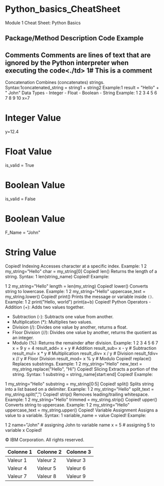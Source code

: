# Python_basics_CheatSheet
 
Module 1 Cheat Sheet: Python Basics

## Package/Method	                                  Description	                                                             Code Example
Comments	                Comments are lines of text that are ignored by the Python 
                               interpreter when executing the code<./td>	                                             1# This is a comment
------------------------------------------------------------------------------------------------------------------------------------------------------
Concatenation	                             Combines (concatenates) strings.	                             Syntax:1concatenated_string = string1 + string2 
                                                                                                           Example:1 result = "Hello" + " John"</td>
Data Types	- Integer - Float - Boolean - String	Example:
1
2
3
4
5
6
7
8
9
10
x=7 
# Integer Value 
y=12.4 
# Float Value 
is_valid = True 
# Boolean Value 
is_valid = False 
# Boolean Value 
F_Name = "John" 
# String Value
Copied!
Indexing	Accesses character at a specific index.	Example:
1
2
my_string="Hello" 
char = my_string[0]
Copied!
len()	Returns the length of a string.	Syntax:
1
len(string_name) 
Copied!
Example:

1
2
my_string="Hello" 
length = len(my_string)
Copied!
lower()	Converts string to lowercase.	Example:
1
2
my_string="Hello" 
uppercase_text = my_string.lower()
Copied!
print()	Prints the message or variable inside `()`.	Example:
1
2
print("Hello, world") 
print(a+b)
Copied!
Python Operators	- Addition (+): Adds two values together.
- Subtraction (-): Subtracts one value from another.
- Multiplication (*): Multiplies two values.
- Division (/): Divides one value by another, returns a float.
- Floor Division (//): Divides one value by another, returns the quotient as an integer.
- Modulo (%): Returns the remainder after division.	Example:
1
2
3
4
5
6
7
x = 9 y = 4 
result_add= x + y # Addition 
result_sub= x - y # Subtraction 
result_mul= x * y # Multiplication 
result_div= x / y # Division 
result_fdiv= x // y # Floor Division 
result_mod= x % y # Modulo</td>
Copied!
replace()	Replaces substrings.	Example:
1
2
my_string="Hello" 
new_text = my_string.replace("Hello", "Hi")
Copied!
Slicing	Extracts a portion of the string.	Syntax:
1
substring = string_name[start:end] 
Copied!
Example:

1
my_string="Hello" substring = my_string[0:5]
Copied!
split()	Splits string into a list based on a delimiter.	Example:
1
2
my_string="Hello" 
split_text = my_string.split(",")
Copied!
strip()	Removes leading/trailing whitespace.	Example:
1
2
my_string="Hello" 
trimmed = my_string.strip()
Copied!
upper()	Converts string to uppercase.	Example:
1
2
my_string="Hello" 
uppercase_text = my_string.upper()
Copied!
Variable Assignment	Assigns a value to a variable.	Syntax:
1
variable_name = value 
Copied!
Example:

1
2
name="John" # assigning John to variable name 
x = 5 # assigning 5 to variable x
Copied!

© IBM Corporation. All rights reserved.

| Colonne 1  | Colonne 2  | Colonne 3  |
|------------|------------|------------|
| Valeur 1   | Valeur 2   | Valeur 3   |
| Valeur 4   | Valeur 5   | Valeur 6   |
| Valeur 7   | Valeur 8   | Valeur 9   |


